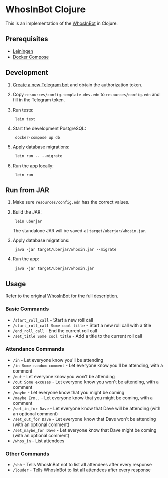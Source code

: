 # WhosInBot Clojure

This is an implementation of the [WhosInBot](https://github.com/col/whos_in_bot) in Clojure.


## Prerequisites
- [Leiningen](https://leiningen.org/#install)
- [Docker Compose](https://docs.docker.com/compose/install/)


## Development
1. [Create a new Telegram bot](https://core.telegram.org/bots#creating-a-new-bot) and obtain the authorization token.
2. Copy `resources/config.template-dev.edn` to `resources/config.edn` and fill in the Telegram token.
3. Run tests:

        lein test
        
4. Start the development PostgreSQL:

        docker-compose up db
        
5. Apply database migrations:

        lein run -- --migrate
        
6. Run the app locally:

        lein run
        

## Run from JAR
1. Make sure `resources/config.edn` has the correct values.
2. Build the JAR:

        lein uberjar

    The standalone JAR will be saved at `target/uberjar/whosin.jar`.
    
3. Apply database migrations:
       
        java -jar target/uberjar/whosin.jar --migrate
 
4. Run the app:        
       
        java -jar target/uberjar/whosin.jar
        
         
## Usage
Refer to the original [WhosInBot](https://github.com/col/whos_in_bot/blob/master/README.md) for the full description.

### Basic Commands
- `/start_roll_call` - Start a new roll call
- `/start_roll_call Some cool title` - Start a new roll call with a title
- `/end_roll_call` - End the current roll call
- `/set_title Some cool title` - Add a title to the current roll call

### Attendance Commands
- `/in` - Let everyone know you'll be attending
- `/in Some random comment` - Let everyone know you'll be attending, with a comment
- `/out` - Let everyone know you won't be attending
- `/out Some excuses` - Let everyone know you won't be attending, with a comment
- `/maybe` - Let everyone know that you might be coming
- `/maybe Erm..` - Let everyone know that you might be coming, with a comment
- `/set_in_for Dave` - Let everyone know that Dave will be attending (with an optional comment)
- `/set_out_for Dave` - Let everyone know that Dave won't be attending (with an optional comment)
- `/set_maybe_for Dave` - Let everyone know that Dave might be coming (with an optional comment)
- `/whos_in` - List attendees

### Other Commands
- `/shh` - Tells WhosInBot not to list all attendees after every response
- `/louder` - Tells WhosInBot to list all attendees after every response
